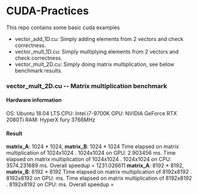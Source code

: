 # CUDA-Practices
This repo contains some basic cuda examples
* vector_add_1D.cu: Simply adding elements from 2 vectors and check correctness.
* vector_mult_1D.cu: Simply multiplying elements from 2 vectors and check correctness.
* vector_mult_2D.cu: Simply doing matrix multiplication, see below benchmark results.
### vector_mult_2D.cu -- Matrix multiplication benchmark
#### Hardware information
OS: Ubuntu 18.04 LTS
CPU: Intel i7-9700K
GPU: NVIDIA GeForce RTX 2080Ti
RAM: HyperX fury 3766MHz
#### Result
**matrix_A**: 1024 * 1024, **matrix_B**: 1024 * 1024
Time elapsed on matrix multiplication of 1024x1024 . 1024x1024 on GPU: 2.903456 ms.
Time elapsed on matrix multiplication of 1024x1024 . 1024x1024 on CPU: 3574.231689 ms.
Overall speedup = 1231.026611
**matrix_A**: 8192 * 8192, **matrix_B**: 8192 * 8192
Time elapsed on matrix multiplication of 8192x8192 . 8192x8192 on GPU:  ms.
Time elapsed on matrix multiplication of 8192x8192 . 8192x8192 on CPU:  ms.
Overall speedup = 
